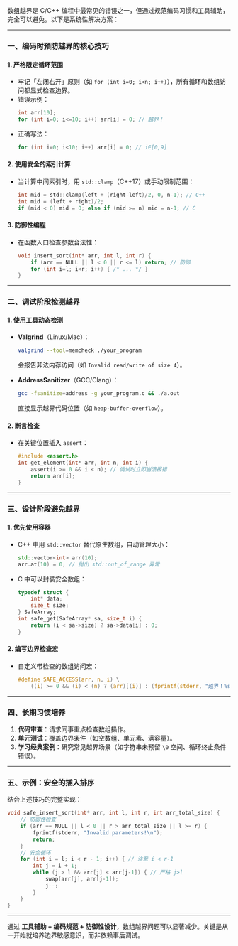 ﻿
数组越界是 C/C++ 编程中最常见的错误之一，但通过规范编码习惯和工具辅助，完全可以避免。以下是系统性解决方案：

---

### 一、**编码时预防越界的核心技巧**
#### 1. **严格限定循环范围**
   - 牢记「左闭右开」原则（如 `for (int i=0; i<n; i++)`），所有循环和数组访问都显式检查边界。
   - 错误示例：
     ```c
     int arr[10];
     for (int i=0; i<=10; i++) arr[i] = 0; // 越界！
     ```
   - 正确写法：
     ```c
     for (int i=0; i<10; i++) arr[i] = 0; // i∈[0,9]
     ```

#### 2. **使用安全的索引计算**
   - 当计算中间索引时，用 `std::clamp`（C++17）或手动限制范围：
     ```c
     int mid = std::clamp(left + (right-left)/2, 0, n-1); // C++
     int mid = (left + right)/2;
     if (mid < 0) mid = 0; else if (mid >= n) mid = n-1; // C
     ```

#### 3. **防御性编程**
   - 在函数入口检查参数合法性：
     ```c
     void insert_sort(int* arr, int l, int r) {
         if (arr == NULL || l < 0 || r <= l) return; // 防御
         for (int i=l; i<r; i++) { /* ... */ }
     }
     ```

---

### 二、**调试阶段检测越界**
#### 1. **使用工具动态检测**
   - **Valgrind**（Linux/Mac）：
     ```bash
     valgrind --tool=memcheck ./your_program
     ```
     会报告非法内存访问（如 `Invalid read/write of size 4`）。

   - **AddressSanitizer**（GCC/Clang）：
     ```bash
     gcc -fsanitize=address -g your_program.c && ./a.out
     ```
     直接显示越界代码位置（如 `heap-buffer-overflow`）。

#### 2. **断言检查**
   - 在关键位置插入 `assert`：
     ```c
     #include <assert.h>
     int get_element(int* arr, int n, int i) {
         assert(i >= 0 && i < n); // 调试时立即崩溃报错
         return arr[i];
     }
     ```

---

### 三、**设计阶段避免越界**
#### 1. **优先使用容器**
   - C++ 中用 `std::vector` 替代原生数组，自动管理大小：
     ```cpp
     std::vector<int> arr(10);
     arr.at(10) = 0; // 抛出 std::out_of_range 异常
     ```
   - C 中可以封装安全数组：
     ```c
     typedef struct {
         int* data;
         size_t size;
     } SafeArray;
     int safe_get(SafeArray* sa, size_t i) {
         return (i < sa->size) ? sa->data[i] : 0;
     }
     ```

#### 2. **编写边界检查宏**
   - 自定义带检查的数组访问宏：
     ```c
     #define SAFE_ACCESS(arr, n, i) \
         ((i) >= 0 && (i) < (n) ? (arr)[(i)] : (fprintf(stderr, "越界！%s:%d\n", __FILE__, __LINE__), exit(1), 0))
     ```

---

### 四、**长期习惯培养**
1. **代码审查**：请求同事重点检查数组操作。
2. **单元测试**：覆盖边界条件（如空数组、单元素、满容量）。
3. **学习经典案例**：研究常见越界场景（如字符串未预留 `\0` 空间、循环终止条件错误）。

---

### 五、**示例：安全的插入排序**
结合上述技巧的完整实现：
```c
void safe_insert_sort(int* arr, int l, int r, int arr_total_size) {
    // 防御性检查
    if (arr == NULL || l < 0 || r > arr_total_size || l >= r) {
        fprintf(stderr, "Invalid parameters!\n");
        return;
    }
    // 安全循环
    for (int i = l; i < r - 1; i++) { // 注意 i < r-1
        int j = i + 1;
        while (j > l && arr[j] < arr[j-1]) { // 严格 j>l
            swap(arr[j], arr[j-1]);
            j--;
        }
    }
}
```

---

通过 **工具辅助 + 编码规范 + 防御性设计**，数组越界问题可以显著减少。关键是从一开始就培养边界敏感意识，而非依赖事后调试。
